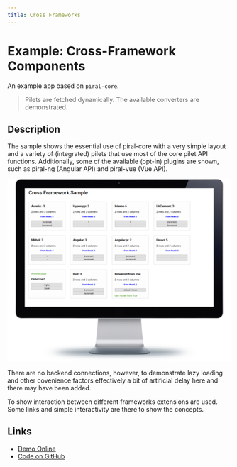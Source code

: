 ```yaml
---
title: Cross Frameworks
---
```


# Example: Cross-Framework Components

An example app based on `piral-core`.

> Pilets are fetched dynamically. The available converters are demonstrated.

## Description

The sample shows the essential use of piral-core with a very simple layout and a variety of (integrated) pilets that use most of the core pilet API functions. Additionally, some of the available (opt-in) plugins are shown, such as piral-ng (Angular API) and piral-vue (Vue API).

![Cross Framework Demo](../diagrams/demo-cross.png)

There are no backend connections, however, to demonstrate lazy loading and other covenience factors effectively a bit of artificial delay here and there may have been added.

To show interaction between different frameworks extensions are used. Some links and simple interactivity are there to show the concepts.

## Links

- [Demo Online](https://demo-cross.piral.io)
- [Code on GitHub](https://github.com/smapiot/piral/tree/main/src/samples/sample-cross-fx)
